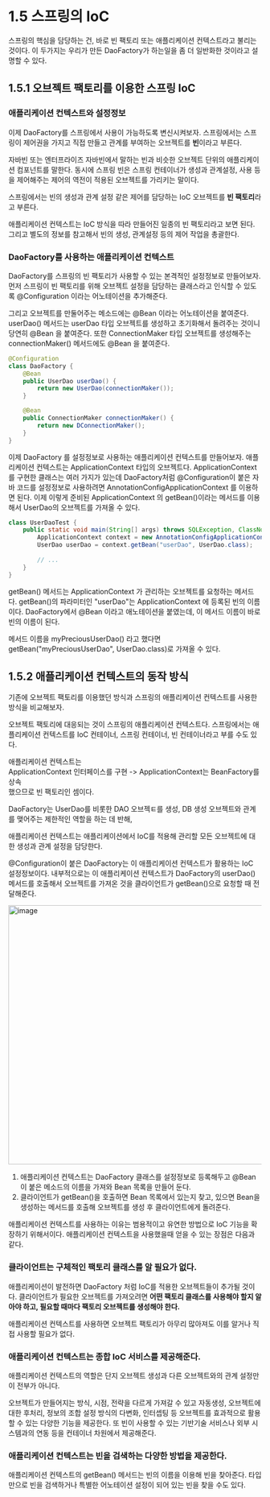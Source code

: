 # 1.5 스프링의 IoC

스프링의 핵심을 담당하는 건, 바로 빈 팩토리 또는 애플리케이션 컨텍스트라고 불리는 것이다. 이 두가지는 우리가 만든 DaoFactory가 하는일을 좀 더 일반화한 것이라고 설명할 수 있다.

## 1.5.1 오브젝트 팩토리를 이용한 스프링 IoC

### 애플리케이션 컨텍스트와 설정정보

이제 DaoFactory를 스프링에서 사용이 가능하도록 변신시켜보자. 스프링에서는 스프링이 제어권을 가지고 직접 만들고 관계를 부여하는 오브젝트를 **빈**이라고 부른다.

자바빈 또는 엔터프라이즈 자바빈에서 말하는 빈과 비슷한 오브젝트 단위의 애플리케이션 컴포넌트를 말한다. 동시에 스프링 빈은 스프링 컨테이너가 생성과 관계설정, 사용 등을 제어해주는 제어의 역전이 적용된 오브젝트를 가리키는 말이다.

스프링에서는 빈의 생성과 관계 설정 같은 제어를 담당하는 IoC 오브젝트를 **빈 팩토리**라고 부른다. 

애플리케이션 컨텍스트는 IoC 방식을 따라 만들어진 일종의 빈 팩토리라고 보면 된다. 그리고 별도의 정보를 참고해서 빈의 생성, 관계설정 등의 제어 작업을 총괄한다.

### DaoFactory를 사용하는 애플리케이션 컨텍스트

DaoFactory를 스프링의 빈 팩토리가 사용할 수 있는 본격적인 설정정보로 만들어보자. 먼저 스프링이 빈 팩토리를 위해 오브젝트 설정을 담당하는 클래스라고 인식할 수 있도록 @Configuration 이라는 어노테이션을 추가해준다.

그리고 오브젝트를 만둘어주는 메소드에는 @Bean 이라는 어노테이션을 붙여준다. userDao() 메서드는 userDao 타입 오브젝트를 생성하고 초기화해서 돌려주는 것이니 당연히 @Bean 을 붙여준다. 또한 ConnectionMaker 타입 오브젝트를 생성해주는 connectionMaker() 메서드에도 @Bean 을 붙여준다.

```java
@Configuration
class DaoFactory {
    @Bean
    public UserDao userDao() {
        return new UserDao(connectionMaker());
    }

    @Bean
    public ConnectionMaker connectionMaker() {
        return new DConnectionMaker();
    }
}
```
이제 DaoFactory 를 설정정보로 사용하는 애플리케이션 컨텍스트를 만들어보자. 애플리케이션 컨텍스트는 ApplicationContext 타입의 오브젝트다. ApplicationContext를 구현한 클래스는 여러 가지가 있는데 DaoFactory처럼 @Configuration이 붙은 자바 코드를 설정정보로 사용하려면 AnnotationConfigApplicationContext 를 이용하면 된다. 이제 이렇게 준비된 ApplicationContext 의 getBean()이라는 메서드를 이용해서 UserDao의 오브젝트를 가져올 수 있다.

```java
class UserDaoTest {
    public static void main(String[] args) throws SQLException, ClassNotFoundException {
        ApplicationContext context = new AnnotationConfigApplicationContext(DaoFactory.class);
        UserDao userDao = context.getBean("userDao", UserDao.class);
        
        // ...
    }
}
```

getBean() 메서드는 ApplicationContext 가 관리하는 오브젝트를 요청하는 메서드다. getBean()의 파라미터인 "userDao"는 ApplicationContext 에 등록된 빈의 이름이다. DaoFactory에서 @Bean 이라고 애노테이션을 붙였는데, 이 메서드 이름이 바로 빈의 이름이 된다.

메서드 이름을 myPreciousUserDao() 라고 했다면 getBean("myPreciousUserDao", UserDao.class)로 가져올 수 있다.

## 1.5.2 애플리케이션 컨텍스트의 동작 방식

기존에 오브젝트 팩토리를 이용했던 방식과 스프링의 애플리케이션 컨텍스트를 사용한 방식을 비교해보자.

오브젝트 팩토리에 대응되는 것이 스프링의 애플리케이션 컨텍스트다.
스프링에서는 애플리케이션 컨텍스트를 IoC 컨테이너, 스프링 컨테이너, 빈 컨테이너라고 부를 수도 있다.

애플리케이션 컨텍스트는 <br> 
ApplicationContext 인터페이스를 구현 -> ApplicationContext는 BeanFactory를 상속 <br>
했으므로 빈 팩토리인 셈이다.

DaoFactory는 UserDao를 비롯한 DAO 오브젝ㅌ를 생성, DB 생성 오브젝트와 관계를 맺어주는 제한적인 역할을 하는 데 반해, 

애플리케이션 컨텍스트는 애플리케이션에서 IoC를 적용해 관리할 모든 오브젝트에 대한 생성과 관계 설정을 담당한다.

@Configuration이 붙은 DaoFactory는 이 애플리케이션 컨텍스트가 활용하는 IoC 설정정보이다. 내부적으로는 이 애플리케이션 컨텍스트가 DaoFactory의 userDao() 메서드를 호출해서 오브젝트를 가져온 것을 클라이언트가 getBean()으로 요청할 때 전달해준다.

<img width="515" alt="image" src="https://github.com/pak0426/pak0426/assets/59166263/73cbdbfd-75cc-4600-b0ca-b918d7a34d07">

1. 애플리케이션 컨텍스트는 DaoFactory 클래스를 설정정보로 등록해두고 @Bean이 붙은 메소드의 이름을 가져와 Bean 목록을 만들어 둔다.
2. 클라이언트가 getBean()을 호출하면 Bean 목록에서 있는지 찾고, 있으면 Bean을 생성하는 메서드를 호출해 오브젝트를 생성 후 클라이언트에게 돌려준다.

애플리케이션 컨텍스트를 사용하는 이유는 범용적이고 유연한 방법으로 IoC 기능을 확장하기 위해서이다.
애플리케이션 컨텍스트을 사용했을때 얻을 수 있는 장점은 다음과 같다.

### 클라이언트는 구체적인 팩토리 클래스를 알 필요가 없다.

애플리케이션이 발전하면 DaoFactory 처럼 IoC를 적용한 오브젝트들이 추가될 것이다. 클라이언트가 필요한 오브젝트를 가져오려면 **어떤 팩토리 클래스를 사용해야 할지 알아야 하고, 필요할 때마다 팩토리 오브젝트를 생성해야 한다.**

애플리케이션 컨텍스트를 사용하면 오브젝트 팩토리가 아무리 많아져도 이를 알거나 직접 사용할 필요가 없다.

### 애플리케이션 컨텍스트는 종합 IoC 서비스를 제공해준다.

애플리케이션 컨텍스트의 역할은 단지 오브젝트 생성과 다른 오브젝트와의 관계 설정만이 전부가 아니다.

오브젝트가 만들어지는 방식, 시점, 전략을 다르게 가져갈 수 있고 자동생성, 오브젝트에 대한 후처리, 정보의 조합 설정 방식의 다변화, 인터셉팅 등 오브젝트를 효과적으로 활용할 수 있는 다양한 기능을 제공한다.
또 빈이 사용할 수 있는 기반기술 서비스나 외부 시스템과의 연동 등을 컨테이너 차원에서 제공해준다.

### 애플리케이션 컨텍스트는 빈을 검색하는 다양한 방법을 제공한다.

애플리케이션 컨텍스트의 getBean() 메서드는 빈의 이름을 이용해 빈을 찾아준다. 타입만으로 빈을 검색하거나 특별한 어노테이션 설정이 되어 있는 빈을 찾을 수도 있다. 

